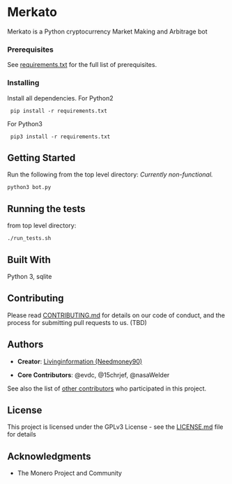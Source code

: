 # Merkato

Merkato is a Python cryptocurrency Market Making and Arbitrage bot

### Prerequisites

See [requirements.txt](https://github.com/livinginformation/merkato/blob/master/requirements.txt) for the full list of prerequisites.

### Installing

Install all dependencies.
For Python2
```
 pip install -r requirements.txt
```
For Python3
```
 pip3 install -r requirements.txt
```
## Getting Started

Run the following from the top level directory: *Currently non-functional.*
```
python3 bot.py
```

## Running the tests

from top level directory:
```
./run_tests.sh
```

## Built With

Python 3, sqlite

## Contributing

Please read [CONTRIBUTING.md](https://gist.github.com/PurpleBooth/b24679402957c63ec426) for details on our code of conduct, and the process for submitting pull requests to us. (TBD)


## Authors

* **Creator**: [Livinginformation (Needmoney90)](https://github.com/Livinginformation)

* **Core Contributors**: @evdc, @15chrjef, @nasaWelder

See also the list of [other contributors](https://github.com/livinginformation/merkato/graphs/contributors) who participated in this project.

## License

This project is licensed under the GPLv3 License - see the [LICENSE.md](LICENSE.md) file for details

## Acknowledgments

* The Monero Project and Community
